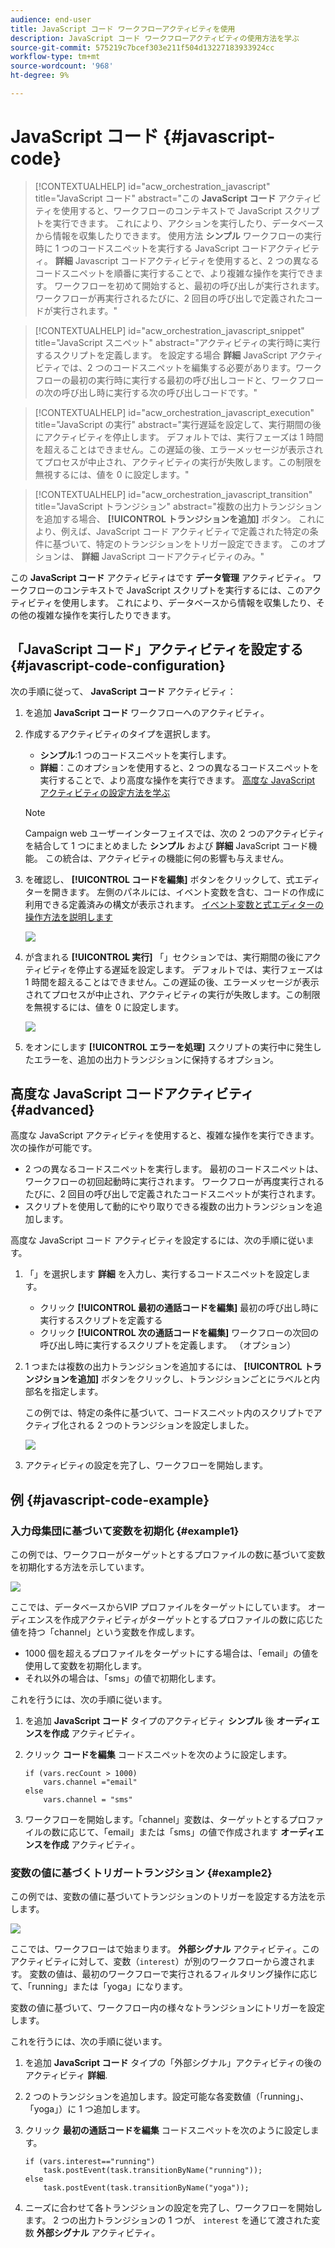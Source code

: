 ```yaml
---
audience: end-user
title: JavaScript コード ワークフローアクティビティを使用
description: JavaScript コード ワークフローアクティビティの使用方法を学ぶ
source-git-commit: 575219c7bcef303e211f504d13227183933924cc
workflow-type: tm+mt
source-wordcount: '968'
ht-degree: 9%

---
```


# JavaScript コード {#javascript-code}

>[!CONTEXTUALHELP]
>id="acw_orchestration_javascript"
>title="JavaScript コード"
>abstract="この **JavaScript コード** アクティビティを使用すると、ワークフローのコンテキストで JavaScript スクリプトを実行できます。 これにより、アクションを実行したり、データベースから情報を収集したりできます。 使用方法 **シンプル** ワークフローの実行時に 1 つのコードスニペットを実行する JavaScript コードアクティビティ。 **詳細** Javascript コードアクティビティを使用すると、2 つの異なるコードスニペットを順番に実行することで、より複雑な操作を実行できます。 ワークフローを初めて開始すると、最初の呼び出しが実行されます。 ワークフローが再実行されるたびに、2 回目の呼び出しで定義されたコードが実行されます。"

>[!CONTEXTUALHELP]
>id="acw_orchestration_javascript_snippet"
>title="JavaScript スニペット"
>abstract="アクティビティの実行時に実行するスクリプトを定義します。 を設定する場合 **詳細** JavaScript アクティビティでは、2 つのコードスニペットを編集する必要があります。ワークフローの最初の実行時に実行する最初の呼び出しコードと、ワークフローの次の呼び出し時に実行する次の呼び出しコードです。"

>[!CONTEXTUALHELP]
>id="acw_orchestration_javascript_execution"
>title="JavaScript の実行"
>abstract="実行遅延を設定して、実行期間の後にアクティビティを停止します。 デフォルトでは、実行フェーズは 1 時間を超えることはできません。この遅延の後、エラーメッセージが表示されてプロセスが中止され、アクティビティの実行が失敗します。この制限を無視するには、値を 0 に設定します。"

>[!CONTEXTUALHELP]
>id="acw_orchestration_javascript_transition"
>title="JavaScript トランジション"
>abstract="複数の出力トランジションを追加する場合、 **[!UICONTROL トランジションを追加]** ボタン。 これにより、例えば、JavaScript コード アクティビティで定義された特定の条件に基づいて、特定のトランジションをトリガー設定できます。 このオプションは、 **詳細** JavaScript コードアクティビティのみ。"

この **JavaScript コード** アクティビティはです **データ管理** アクティビティ。 ワークフローのコンテキストで JavaScript スクリプトを実行するには、このアクティビティを使用します。 これにより、データベースから情報を収集したり、その他の複雑な操作を実行したりできます。

## 「JavaScript コード」アクティビティを設定する {#javascript-code-configuration}

次の手順に従って、 **JavaScript コード** アクティビティ：

1. を追加 **JavaScript コード** ワークフローへのアクティビティ。

1. 作成するアクティビティのタイプを選択します。

   * **シンプル**:1 つのコードスニペットを実行します。
   * **詳細**：このオプションを使用すると、2 つの異なるコードスニペットを実行することで、より高度な操作を実行できます。 [高度な JavaScript アクティビティの設定方法を学ぶ](#advanced)

   >[!NOTE]
   >
   >Campaign web ユーザーインターフェイスでは、次の 2 つのアクティビティを結合して 1 つにまとめました **シンプル** および **詳細** JavaScript コード機能。 この統合は、アクティビティの機能に何の影響も与えません。

1. を確認し、 **[!UICONTROL コードを編集]** ボタンをクリックして、式エディターを開きます。 左側のパネルには、イベント変数を含む、コードの作成に利用できる定義済みの構文が表示されます。 [イベント変数と式エディターの操作方法を説明します](../event-variables.md)

   ![](../assets/javascript-editor.png)

1. が含まれる **[!UICONTROL 実行]** 「」セクションでは、実行期間の後にアクティビティを停止する遅延を設定します。 デフォルトでは、実行フェーズは 1 時間を超えることはできません。この遅延の後、エラーメッセージが表示されてプロセスが中止され、アクティビティの実行が失敗します。この制限を無視するには、値を 0 に設定します。

   ![](../assets/javascript-config.png)

1. をオンにします **[!UICONTROL エラーを処理]** スクリプトの実行中に発生したエラーを、追加の出力トランジションに保持するオプション。

## 高度な JavaScript コードアクティビティ {#advanced}

高度な JavaScript アクティビティを使用すると、複雑な操作を実行できます。 次の操作が可能です。

* 2 つの異なるコードスニペットを実行します。 最初のコードスニペットは、ワークフローの初回起動時に実行されます。 ワークフローが再度実行されるたびに、2 回目の呼び出しで定義されたコードスニペットが実行されます。
* スクリプトを使用して動的にやり取りできる複数の出力トランジションを追加します。

高度な JavaScript コード アクティビティを設定するには、次の手順に従います。

1. 「」を選択します **詳細** を入力し、実行するコードスニペットを設定します。

   * クリック **[!UICONTROL 最初の通話コードを編集]** 最初の呼び出し時に実行するスクリプトを定義する
   * クリック **[!UICONTROL 次の通話コードを編集]** ワークフローの次回の呼び出し時に実行するスクリプトを定義します。 （オプション）

1. 1 つまたは複数の出力トランジションを追加するには、 **[!UICONTROL トランジションを追加]** ボタンをクリックし、トランジションごとにラベルと内部名を指定します。

   この例では、特定の条件に基づいて、コードスニペット内のスクリプトでアクティブ化される 2 つのトランジションを設定しました。

   ![](../assets/javascript-transitions.png)

1. アクティビティの設定を完了し、ワークフローを開始します。

## 例 {#javascript-code-example}

### 入力母集団に基づいて変数を初期化 {#example1}

この例では、ワークフローがターゲットとするプロファイルの数に基づいて変数を初期化する方法を示しています。

![](../assets/javascript-example1.png)

ここでは、データベースからVIP プロファイルをターゲットにしています。 オーディエンスを作成アクティビティがターゲットとするプロファイルの数に応じた値を持つ「channel」という変数を作成します。

* 1000 個を超えるプロファイルをターゲットにする場合は、「email」の値を使用して変数を初期化します。
* それ以外の場合は、「sms」の値で初期化します。

これを行うには、次の手順に従います。

1. を追加 **JavaScript コード** タイプのアクティビティ **シンプル** 後 **オーディエンスを作成** アクティビティ。

1. クリック **コードを編集** コードスニペットを次のように設定します。

   ```
   if (vars.recCount > 1000)
       vars.channel ="email"
   else
       vars.channel = "sms"
   ```

1. ワークフローを開始します。「channel」変数は、ターゲットとするプロファイルの数に応じて、「email」または「sms」の値で作成されます **オーディエンスを作成** アクティビティ。

### 変数の値に基づくトリガートランジション {#example2}

この例では、変数の値に基づいてトランジションのトリガーを設定する方法を示します。

![](../assets/javascript-example2-transitions.png)

ここでは、ワークフローはで始まります。 **外部シグナル** アクティビティ。このアクティビティに対して、変数（`interest`）が別のワークフローから渡されます。 変数の値は、最初のワークフローで実行されるフィルタリング操作に応じて、「running」または「yoga」になります。

変数の値に基づいて、ワークフロー内の様々なトランジションにトリガーを設定します。

これを行うには、次の手順に従います。

1. を追加 **JavaScript コード** タイプの「外部シグナル」アクティビティの後のアクティビティ **詳細**.

1. 2 つのトランジションを追加します。設定可能な各変数値（「running」、「yoga」）に 1 つ追加します。

1. クリック **最初の通話コードを編集** コードスニペットを次のように設定します。

   ```
   if (vars.interest=="running")
       task.postEvent(task.transitionByName("running"));
   else
       task.postEvent(task.transitionByName("yoga"));
   ```

1. ニーズに合わせて各トランジションの設定を完了し、ワークフローを開始します。 2 つの出力トランジションの 1 つが、 `interest` を通じて渡された変数 **外部シグナル** アクティビティ。
